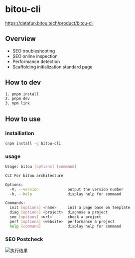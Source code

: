 # bitou-cli

https://datafun.bitou.tech/product/bitou-cli

## Overview

- SEO troubleshooting
- SEO online inspection
- Performance detection
- Scaffolding initialization standard page

## How to dev

```bash
1. pnpm install
2. pnpm dev
3. npm link
```

## How to use

### installiation

```bash
cnpm install -g bitou-cli
```

### usage

```bash
Usage: bitou [options] [command]

CLI For bitou architecture

Options:
  -V, --version             output the version number
  -h, --help                display help for command

Commands:
  init [options] <name>     init a page base on template
  diag [options] <project>  diagnose a project
  seo [options] <url>       check a project
  perf [options] <website>  performance a project
  help [command]            display help for command

```

### SEO Postcheck

![执行结果](https://render.bitou.tech/imgs/bitoulogo.jpg)
